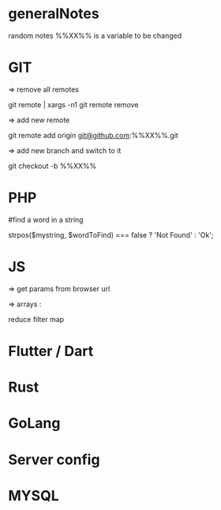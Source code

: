 # generalNotes
random  notes
%%XX%% is a variable to be changed

# GIT 

=> remove all remotes

git remote | xargs -n1 git remote remove

=> add new remote 

git remote add origin git@github.com:%%XX%%.git
 
=> add new branch and switch to it 

git checkout -b %%XX%%

# PHP 

#find a word in a string

 
strpos($mystring, $wordToFind) === false ? 'Not Found' : 'Ok';




# JS

=> get params from browser url 

=> arrays :

reduce
filter
map

# Flutter / Dart



# Rust


# GoLang 

# Server config

# MYSQL
